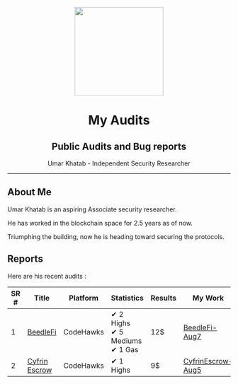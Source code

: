 
<div>
<p align="center">
    <img  src="https://github.com/0xumarkhatab/myGasOptimizationWork/assets/71306738/32bfb132-ed5e-4ad6-88d5-47fe20ff5f03"  height="200" />
</p>

<h1 align="center">My Audits</h1>
<h2 align="center">Public Audits and Bug reports</h2>
<p align="center">Umar Khatab - Independent Security Researcher</p>  
<hr/>
</div>


## About Me

Umar Khatab is an aspiring Associate security researcher.

He has worked in the blockchain space for 2.5 years as of now.

Triumphing the building, now he is heading toward securing the protocols.

## Reports

Here are his recent audits :

| SR # |  Title | Platform | Statistics | Results | My Work | Leaderboard Rank
| --- | -------| -------------- | --- |--- | ------------| -------------|
| 1 | [BeedleFi](https://twitter.com/@beedlefi) | CodeHawks | ✔ 2 Highs <br/> ✔ 5 Mediums <br/> ✔ 1 Gas | 12$ | [ BeedleFi-Aug7 ]( https://github.com/0xumarkhatab/0xumarkhatab-audits/tree/main/BeedleFi-Aug7)  | 131 |
| 2 | [Cyfrin Escrow ](https://twitter.com/CyfrinAudits) | CodeHawks | ✔ 1 Highs | 9$ | [ CyfrinEscrow-Aug5 ]( https://github.com/0xumarkhatab/0xumarkhatab-audits/tree/main/CyfrinEscrow-Aug5)  | Pending |



